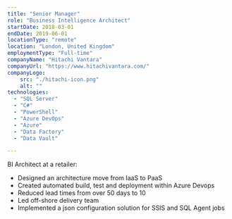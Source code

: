 ```yaml
---
title: "Senior Manager"
role: "Business Intelligence Architect"
startDate: 2018-03-01
endDate: 2019-06-01
locationType: "remote"
location: "London, United Kingdom"
employmentType: "Full-time"
companyName: "Hitachi Vantara"
companyUrl: "https://www.hitachivantara.com/"
companyLogo:
    src: "./hitachi-icon.png"
    alt: ""
technologies:
  - "SQL Server"
  - "C#"
  - "PowerShell"
  - "Azure DevOps"
  - "Azure"
  - "Data Factory"
  - "Data Vault"

---
```

BI Architect at a retailer:

- Designed an architecture move from IaaS to PaaS
- Created automated build, test and deployment within Azure Devops
- Reduced lead times from over 50 days to 10
- Led off-shore delivery team
- Implemented a json configuration solution for SSIS and SQL Agent jobs
